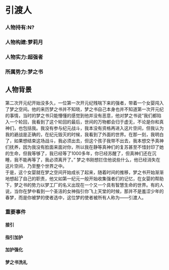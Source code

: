 # 引渡人

### 人物持有:N?
### 人物构建:萝莉月
### 人物实力:超强者
### 所属势力:梦之书

## 人物背景
第二次开元纪开始没多久，一位第一次开元纪残喘下来的强者，带着一个女婴闯入了梦之空间。他的来历梦之书并不知晓，梦之书自己本身也并不知道第一次开元纪的事情，当时的梦之书只能懵懂的感觉到他并没有恶意，他对梦之书说“我们都陷入一个轮回，我看到了这个轮回的最后，世间的万物都会归于虚无，不论是你和真神们，也包括我。我没有参与纪元战斗，我本没有资格再进入这片空间，但我认为我的避战是正确的，在纪元毁灭的时候，我看到了外面的世界。在那一刻，我明白了，如果想结束这场战斗，我必须出去，但这个孩子我带不出去，我本想交予真神们抚养，因为我没有脸面来面对你，所以我在静等真神们的复苏甚至不惜封印了她的生命，但我等够了，我已经等了1000多年，你已经苏醒了，但真神们还在沉睡，我不能再等了，我必须离开了。”
梦之书刚想拦住他说些什么，他已经消失在这片空间，乃至整个世界之中。  
于是，这个女婴就在梦之空间开始成长了起来，随着时间的推移，梦之书开始渐渐地想起了自己的职责，他又如第一纪元一般开始收集强者们的记忆，在女婴的帮助下，梦之书的势力以梦工厂的名义出现在一个又一个具有智慧生命的世界。有的人说，当你在梦中看到一个圣洁的女神指引你飞上天堂的时候，那并不是羞涩少年的春梦，而是你被梦的使者选中，这位梦的使者被所有人称为——引渡人。

### 重要事件
#### 接引
#### 指引加护
#### 加护强化
#### 梦之书洗礼